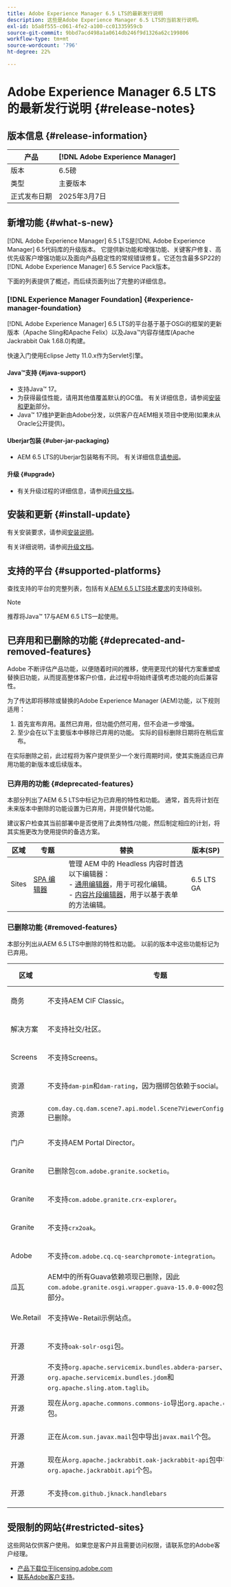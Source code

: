 ```yaml
---
title: Adobe Experience Manager 6.5 LTS的最新发行说明
description: 这些是Adobe Experience Manager 6.5 LTS的当前发行说明。
exl-id: b5a8f555-c061-4fe2-a100-cc01335959cb
source-git-commit: 9bbd7acd498a1a0614db246f9d1326a62c199806
workflow-type: tm+mt
source-wordcount: '796'
ht-degree: 22%

---
```


# Adobe Experience Manager 6.5 LTS的最新发行说明 {#release-notes}

## 版本信息 {#release-information}

| 产品 | [!DNL Adobe Experience Manager] |
|---|---|
| 版本 | 6.5磅 |
| 类型 | 主要版本 |
| 正式发布日期 | 2025年3月7日 |

## 新增功能 {#what-s-new}

[!DNL Adobe Experience Manager] 6.5 LTS是[!DNL Adobe Experience Manager] 6.5代码库的升级版本。 它提供新功能和增强功能、关键客户修复、高优先级客户增强功能以及面向产品稳定性的常规错误修复。它还包含最多SP22的[!DNL Adobe Experience Manager] 6.5 Service Pack版本。

下面的列表提供了概述，而后续页面列出了完整的详细信息。

### [!DNL Experience Manager Foundation] {#experience-manager-foundation}

[!DNL Adobe Experience Manager] 6.5 LTS的平台基于基于OSGi的框架的更新版本（Apache Sling和Apache Felix）以及Java™内容存储库(Apache Jackrabbit Oak 1.68.0)构建。

快速入门使用Eclipse Jetty 11.0.x作为Servlet引擎。

#### Java™支持  {#java-support}

* 支持Java™ 17。
* 为获得最佳性能，请用其他值覆盖默认的GC值。 有关详细信息，请参阅[安装和更新](/help/sites-deploying/custom-standalone-install.md)部分。
* Java™ 17维护更新由Adobe分发，以供客户在AEM相关项目中使用(如果未从Oracle公开提供)。

#### Uberjar包装 {#uber-jar-packaging}

* AEM 6.5 LTS的Uberjar包装略有不同。 有关详细信息[请参阅](/help/sites-deploying/upgrading-code-and-customizations.md#update-the-aem-uber-jar-version-update-the-aem-uber-jar-version)。

#### 升级 {#upgrade}

* 有关升级过程的详细信息，请参阅[升级文档](/help/sites-deploying/upgrade.md)。

## 安装和更新 {#install-update}

有关安装要求，请参阅[安装说明](/help/sites-deploying/custom-standalone-install.md)。

有关详细说明，请参阅[升级文档](/help/sites-deploying/upgrade.md)。

## 支持的平台 {#supported-platforms}

查找支持的平台的完整列表，包括有关[AEM 6.5 LTS技术要求](/help/sites-deploying/technical-requirements.md)的支持级别。

>[!NOTE]
>
>推荐将Java™ 17与AEM 6.5 LTS一起使用。

## 已弃用和已删除的功能 {#deprecated-and-removed-features}

Adobe 不断评估产品功能，以便随着时间的推移，使用更现代的替代方案重塑或替换旧功能，从而提高整体客户价值，此过程中将始终谨慎考虑功能的向后兼容性。

为了传达即将移除或替换的Adobe Experience Manager (AEM)功能，以下规则适用：

1. 首先宣布弃用。虽然已弃用，但功能仍然可用，但不会进一步增强。
1. 至少会在以下主要版本中移除已弃用的功能。 实际的目标删除日期将在稍后宣布。

在实际删除之前，此过程将为客户提供至少一个发行周期时间，使其实施适应已弃用功能的新版本或后续版本。

### 已弃用的功能 {#deprecated-features}

本部分列出了AEM 6.5 LTS中标记为已弃用的特性和功能。 通常，首先将计划在未来版本中删除的功能设置为已弃用，并提供替代功能。

建议客户检查其当前部署中是否使用了此类特性/功能，然后制定相应的计划，将其实施更改为使用提供的备选方案。

| 区域 | 专题 | 替换 | 版本(SP) |
|---|---|---|---|
| Sites | [SPA 编辑器](/help/sites-developing/spa-overview.md) | 管理 AEM 中的 Headless 内容时首选以下编辑器：<br>- [通用编辑器](/help/sites-developing/universal-editor/introduction.md)，用于可视化编辑。<br>- [内容片段编辑器](/help/assets/content-fragments/content-fragments-managing.md)，用于以基于表单的方法编辑。 | 6.5 LTS GA |

### 已删除功能 {#removed-features}

本部分列出从AEM 6.5 LTS中删除的特性和功能。 以前的版本中这些功能标记为已弃用。

| 区域 | 专题 | 替换 | 版本(SP) |
|--- |--- |--- |--- |
| 商务 | 不支持AEM CIF Classic。 | 您应该迁移到[AEM CIF](/help/commerce/cif/migration.md)。 | 6.5 LTS GA |
| 解决方案 | 不支持社交/社区。 | 没有可用的替换。 | 6.5 LTS GA |
| Screens | 不支持Screens。 | 没有可用的替换。 | 6.5 LTS GA |
| 资源 | 不支持`dam-pim`和`dam-rating`，因为捆绑包依赖于social。 | 没有可用的替换。 | 6.5 LTS GA |
| 资源 | `com.day.cq.dam.scene7.api.model.Scene7ViewerConfig#getSettings()`已删除。 | 使用已添加的替代API `com.day.cq.dam.scene7.api.model.Scene7ViewerConfig#getSettingsList()`。 | 6.5 LTS GA |
| 门户 | 不支持AEM Portal Director。 | 没有可用的替换。 | 6.5 LTS GA |
| Granite | 已删除包`com.adobe.granite.socketio`。 | 没有可用的替换。 | 6.5 LTS GA |
| Granite | 不支持`com.adobe.granite.crx-explorer`。 | 没有可用的替换。 | 6.5 LTS GA |
| Granite | 不支持`crx2oak`。 | 选择[Oak-upgrade](https://mvnrepository.com/artifact/org.apache.jackrabbit/oak-upgrade)的相关版本 | 6.5 LTS GA |
| Adobe | 不支持`com.adobe.cq.cq-searchpromote-integration`。 | 没有可用的替换。 | 6.5 LTS GA |
| 瓜瓦 | AEM中的所有Guava依赖项现已删除，因此`com.adobe.granite.osgi.wrapper.guava-15.0.0-0002`包不是AEM的一部分。 | 如果客户依赖瓜瓦，则可以自行添加瓜瓦；如果可能，还可以使用Java收藏集或其他替代项替换瓜瓦代码。 | 6.5 LTS GA |
| We.Retail | 不支持We-Retail示例站点。 | 没有可用的替换。 | 6.5 LTS GA |
| 开源 | 不支持`oak-solr-osgi`包。 | 没有可用的替换。 | 6.5 LTS GA |
| 开源 | 不支持`org.apache.servicemix.bundles.abdera-parser`、`org.apache.servicemix.bundles.jdom`和`org.apache.sling.atom.taglib`。 | 没有可用的替换。 | 6.5 LTS GA |
| 开源 | 现在从`org.apache.commons.commons-io`导出`org.apache.commons.io`个包。 | 无需更改。 | 6.5 LTS GA |
| 开源 | 正在从`com.sun.javax.mail`包中导出`javax.mail`个包。 | 无需更改。 | 6.5 LTS GA |
| 开源 | 现在从`org.apache.jackrabbit.oak-jackrabbit-api`包中导出`org.apache.jackrabbit.api`个包。 | 无需更改。 | 6.5 LTS GA |
| 开源 | 不支持`com.github.jknack.handlebars` | 选择相关的[版本](https://mvnrepository.com/artifact/com.github.jknack/handlebars) | 6.5 LTS GA |

## 受限制的网站{#restricted-sites}

这些网站仅供客户使用。 如果您是客户并且需要访问权限，请联系您的Adobe客户经理。

* [产品下载位于licensing.adobe.com](https://licensing.adobe.com/)
* [联系Adobe客户支持](https://experienceleague.adobe.com/en/docs/customer-one/using/home)。

